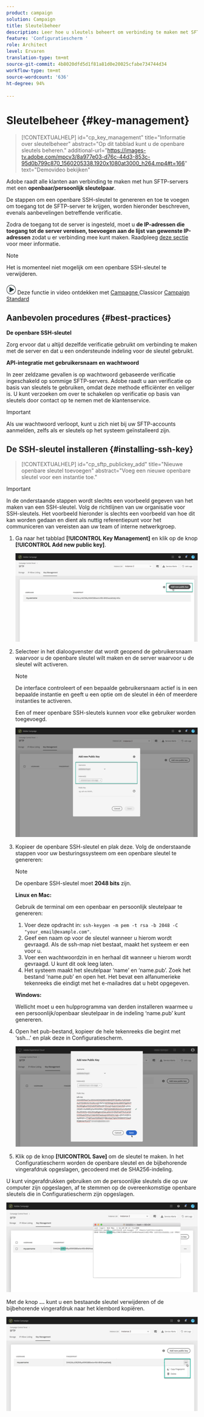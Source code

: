```yaml
---
product: campaign
solution: Campaign
title: Sleutelbeheer
description: Leer hoe u sleutels beheert om verbinding te maken met SFTP-servers
feature: 'Configuratiescherm '
role: Architect
level: Ervaren
translation-type: tm+mt
source-git-commit: 4b8020dfd5d1f81a81d0e20025cfabe734744d34
workflow-type: tm+mt
source-wordcount: '636'
ht-degree: 94%

---
```



# Sleutelbeheer {#key-management}

>[!CONTEXTUALHELP]
>id="cp_key_management"
>title="Informatie over sleutelbeheer"
>abstract="Op dit tabblad kunt u de openbare sleutels beheren."
>additional-url="https://images-tv.adobe.com/mpcv3/8a977e03-d76c-44d3-853c-95d0b799c870_1560205338.1920x1080at3000_h264.mp4#t=166" text="Demovideo bekijken"

Adobe raadt alle klanten aan verbinding te maken met hun SFTP-servers met een **openbaar/persoonlijk sleutelpaar**.

De stappen om een openbare SSH-sleutel te genereren en toe te voegen om toegang tot de SFTP-server te krijgen, worden hieronder beschreven, evenals aanbevelingen betreffende verificatie.

Zodra de toegang tot de server is ingesteld, moet u **de IP-adressen die toegang tot de server vereisen, toevoegen aan de lijst van gewenste IP-adressen** zodat u er verbinding mee kunt maken. Raadpleeg [deze sectie](../../instances-settings/using/ip-allow-listing-instance-access.md) voor meer informatie.

>[!NOTE]
>
>Het is momenteel niet mogelijk om een openbare SSH-sleutel te verwijderen.

![](assets/do-not-localize/how-to-video.png) Deze functie in video ontdekken met  [Campagne ](https://experienceleague.adobe.com/docs/campaign-classic-learn/control-panel/sftp-management/generate-ssh-key.html?lang=en#sftp-management) Classicor  [Campaign Standard](https://experienceleague.adobe.com/docs/campaign-standard-learn/control-panel/sftp-management/generate-ssh-key.html?lang=en#sftp-management)

## Aanbevolen procedures {#best-practices}

**De openbare SSH-sleutel**

Zorg ervoor dat u altijd dezelfde verificatie gebruikt om verbinding te maken met de server en dat u een ondersteunde indeling voor de sleutel gebruikt.

**API-integratie met gebruikersnaam en wachtwoord**

In zeer zeldzame gevallen is op wachtwoord gebaseerde verificatie ingeschakeld op sommige SFTP-servers. Adobe raadt u aan verificatie op basis van sleutels te gebruiken, omdat deze methode efficiënter en veiliger is. U kunt verzoeken om over te schakelen op verificatie op basis van sleutels door contact op te nemen met de klantenservice.

>[!IMPORTANT]
>
>Als uw wachtwoord verloopt, kunt u zich niet bij uw SFTP-accounts aanmelden, zelfs als er sleutels op het systeem geïnstalleerd zijn.

## De SSH-sleutel installeren {#installing-ssh-key}

>[!CONTEXTUALHELP]
>id="cp_sftp_publickey_add"
>title="Nieuwe openbare sleutel toevoegen"
>abstract="Voeg een nieuwe openbare sleutel voor een instantie toe."

>[!IMPORTANT]
>
>In de onderstaande stappen wordt slechts een voorbeeld gegeven van het maken van een SSH-sleutel. Volg de richtlijnen van uw organisatie voor SSH-sleutels. Het voorbeeld hieronder is slechts een voorbeeld van hoe dit kan worden gedaan en dient als nuttig referentiepunt voor het communiceren van vereisten aan uw team of interne netwerkgroep.

1. Ga naar het tabblad **[!UICONTROL Key Management]** en klik op de knop **[!UICONTROL Add new public key]**.

   ![](assets/key0.png)

1. Selecteer in het dialoogvenster dat wordt geopend de gebruikersnaam waarvoor u de openbare sleutel wilt maken en de server waarvoor u de sleutel wilt activeren.

   >[!NOTE]
   >
   >De interface controleert of een bepaalde gebruikersnaam actief is in een bepaalde instantie en geeft u een optie om de sleutel in één of meerdere instanties te activeren.
   >
   >Een of meer openbare SSH-sleutels kunnen voor elke gebruiker worden toegevoegd.

   ![](assets/key1.png)

1. Kopieer de openbare SSH-sleutel en plak deze. Volg de onderstaande stappen voor uw besturingssysteem om een openbare sleutel te genereren:

   >[!NOTE]
   >
   >De openbare SSH-sleutel moet **2048 bits** zijn.

   **Linux en Mac:**

   Gebruik de terminal om een openbaar en persoonlijk sleutelpaar te genereren:
   1. Voer deze opdracht in: `ssh-keygen -m pem -t rsa -b 2048 -C "your_email@example.com"`.
   1. Geef een naam op voor de sleutel wanneer u hierom wordt gevraagd. Als de ssh-map niet bestaat, maakt het systeem er een voor u.
   1. Voer een wachtwoordzin in en herhaal dit wanneer u hierom wordt gevraagd. U kunt dit ook leeg laten.
   1. Het systeem maakt het sleutelpaar ‘name’ en ‘name.pub’. Zoek het bestand ‘name.pub’ en open het. Het bevat een alfanumerieke tekenreeks die eindigt met het e-mailadres dat u hebt opgegeven.

   **Windows:**

   Wellicht moet u een hulpprogramma van derden installeren waarmee u een persoonlijk/openbaar sleutelpaar in de indeling ‘name.pub’ kunt genereren.

1. Open het pub-bestand, kopieer de hele tekenreeks die begint met ‘ssh...’ en plak deze in Configuratiescherm.

   ![](assets/publickey.png)

1. Klik op de knop **[!UICONTROL Save]** om de sleutel te maken. In het Configuratiescherm worden de openbare sleutel en de bijbehorende vingerafdruk opgeslagen, gecodeerd met de SHA256-indeling.

U kunt vingerafdrukken gebruiken om de persoonlijke sleutels die op uw computer zijn opgeslagen, af te stemmen op de overeenkomstige openbare sleutels die in Configuratiescherm zijn opgeslagen.

![](assets/fingerprint_compare.png)

Met de knop **...** kunt u een bestaande sleutel verwijderen of de bijbehorende vingerafdruk naar het klembord kopiëren.

![](assets/key_options.png)
